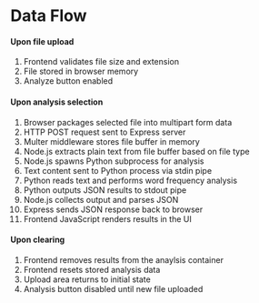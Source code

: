 # Data Flow

#### Upon file upload

1. Frontend validates file size and extension
2. File stored in browser memory
3. Analyze button enabled

#### Upon analysis selection

1. Browser packages selected file into multipart form data
2. HTTP POST request sent to Express server
3. Multer middleware stores file buffer in memory
4. Node.js extracts plain text from file buffer based on file type
5. Node.js spawns Python subprocess for analysis
6. Text content sent to Python process via stdin pipe
7. Python reads text and performs word frequency analysis
8. Python outputs JSON results to stdout pipe
9. Node.js collects output and parses JSON
10. Express sends JSON response back to browser
11. Frontend JavaScript renders results in the UI

#### Upon clearing

1. Frontend removes results from the anaylsis container
2. Frontend resets stored analysis data
3. Upload area returns to initial state
4. Analysis button disabled until new file uploaded
